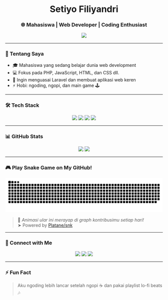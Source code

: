 <h1 align="center">Setiyo Filiyandri</h1>
<h3 align="center">🌐 Mahasiswa | Web Developer | Coding Enthusiast</h3>

<p align="center">
  <img src="https://readme-typing-svg.herokuapp.com/?lines=Welcome+to+my+GitHub!;I'm+learning+web+development.;Love+PHP,+HTML,+CSS,+JS&center=true&width=500&height=50">
</p>

---

### 🧠 Tentang Saya
- 🎓 Mahasiswa yang sedang belajar dunia web development  
- 💻 Fokus pada PHP, JavaScript, HTML, dan CSS  dll.
- 🔭 Ingin menguasai Laravel dan membuat aplikasi web keren  
- ⚡ Hobi: ngoding, ngopi, dan main game 🕹️  

---

### 🛠 Tech Stack

<p align="center">
  <img src="https://img.shields.io/badge/PHP-777BB4?style=for-the-badge&logo=php&logoColor=white"/>
  <img src="https://img.shields.io/badge/JavaScript-F7DF1E?style=for-the-badge&logo=javascript&logoColor=black"/>
  <img src="https://img.shields.io/badge/HTML5-E34F26?style=for-the-badge&logo=html5&logoColor=white"/>
  <img src="https://img.shields.io/badge/CSS3-1572B6?style=for-the-badge&logo=css3&logoColor=white"/>
</p>

---

### 📊 GitHub Stats

<p align="center">
  <img src="https://github-readme-stats.vercel.app/api?username=setiyo&show_icons=true&theme=tokyonight" width="48%"/>
  <img src="https://github-readme-stats.vercel.app/api/top-langs/?username=setiyo&layout=compact&theme=tokyonight" width="48%"/>
</p>

---

### 🎮 Play Snake Game on My GitHub!

<p align="center">
  <img src="https://github.com/Platane/snk/raw/output/github-contribution-grid-snake.svg" alt="snake">
</p>

> 🐍 *Animasi ular ini merayap di graph kontribusimu setiap hari!*  
> ➤ Powered by [Platane/snk](https://github.com/Platane/snk)

---

### 🔗 Connect with Me

<p align="center">
  <a href="https://github.com/setiyo"><img src="https://img.shields.io/badge/GitHub-100000?style=for-the-badge&logo=github&logoColor=white"/></a>
  <a href="https://www.linkedin.com/in/setiyo" target="_blank"><img src="https://img.shields.io/badge/LinkedIn-0A66C2?style=for-the-badge&logo=linkedin&logoColor=white"/></a>
  <a href="https://instagram.com/setiyo" target="_blank"><img src="https://img.shields.io/badge/Instagram-E4405F?style=for-the-badge&logo=instagram&logoColor=white"/></a>
</p>

---

### ⚡ Fun Fact
> Aku ngoding lebih lancar setelah ngopi ☕ dan pakai playlist lo-fi beats 🎶

